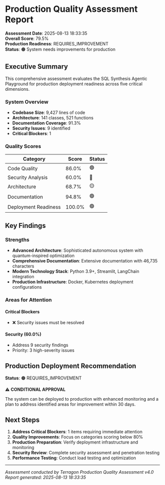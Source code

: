 # Production Quality Assessment Report

**Assessment Date**: 2025-08-13 18:33:35  
**Overall Score**: 79.5%  
**Production Readiness**: REQUIRES_IMPROVEMENT  
**Status**: 🟠 System needs improvements for production

## Executive Summary

This comprehensive assessment evaluates the SQL Synthesis Agentic Playground for production deployment readiness across five critical dimensions.

### System Overview
- **Codebase Size**: 9,427 lines of code
- **Architecture**: 141 classes, 521 functions
- **Documentation Coverage**: 91.3%
- **Security Issues**: 9 identified
- **Critical Blockers**: 1

### Quality Scores

| Category | Score | Status |
|----------|-------|---------|
| Code Quality | 86.0% | 🟢 |
| Security Analysis | 60.0% | 🔴 |
| Architecture | 68.7% | 🟡 |
| Documentation | 94.8% | 🟢 |
| Deployment Readiness | 100.0% | 🟢 |

## Key Findings

### Strengths
- **Advanced Architecture**: Sophisticated autonomous system with quantum-inspired optimization
- **Comprehensive Documentation**: Extensive documentation with 46,735 characters
- **Modern Technology Stack**: Python 3.9+, Streamlit, LangChain integration
- **Production Infrastructure**: Docker, Kubernetes deployment configurations

### Areas for Attention

#### Critical Blockers
- ❌ Security issues must be resolved

#### Security (60.0%)
- Address 9 security findings
- Priority: 3 high-severity issues


## Production Deployment Recommendation

**Status**: 🟠 REQUIRES_IMPROVEMENT

⚠️ **CONDITIONAL APPROVAL**

The system can be deployed to production with enhanced monitoring and a plan to address identified areas for improvement within 30 days.


## Next Steps

1. **Address Critical Blockers**: 1 items requiring immediate attention
2. **Quality Improvements**: Focus on categories scoring below 80%
3. **Production Preparation**: Verify deployment infrastructure and monitoring
4. **Security Review**: Complete security assessment and penetration testing
5. **Performance Testing**: Conduct load testing and optimization

---
*Assessment conducted by Terragon Production Quality Assessment v4.0*  
*Report generated: 2025-08-13 18:33:35*
